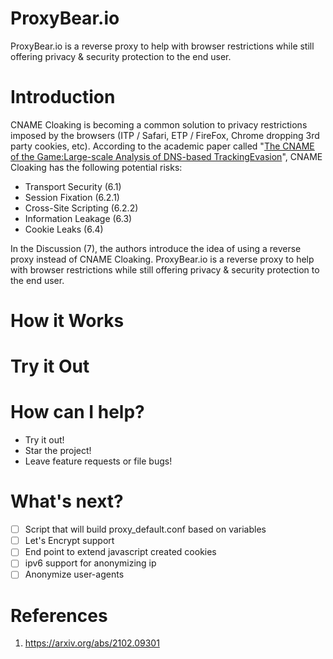 # ProxyBear.io

ProxyBear.io is a reverse proxy to help with browser restrictions while still offering privacy & security protection to the end user.

# Introduction

CNAME Cloaking is becoming a common solution to privacy restrictions imposed by the browsers (ITP / Safari, ETP / FireFox, Chrome dropping 3rd party cookies, etc). According to the academic paper called "[The CNAME of the Game:Large-scale Analysis of DNS-based TrackingEvasion](https://arxiv.org/abs/2102.09301)", CNAME Cloaking has the following potential risks:

* Transport Security (6.1)
* Session Fixation (6.2.1)
* Cross-Site Scripting (6.2.2)
* Information Leakage (6.3)
* Cookie Leaks (6.4)

In the Discussion (7), the authors introduce the idea of using a reverse proxy instead of CNAME Cloaking. ProxyBear.io is a reverse proxy to help with browser restrictions while still offering privacy & security protection to the end user.


# How it Works

# Try it Out

# How can I help?

* Try it out!
* Star the project!
* Leave feature requests or file bugs!

# What's next?

- [ ] Script that will build proxy_default.conf based on variables
- [ ] Let's Encrypt support
- [ ] End point to extend javascript created cookies
- [ ] ipv6 support for anonymizing ip
- [ ] Anonymize user-agents

# References

1. https://arxiv.org/abs/2102.09301
